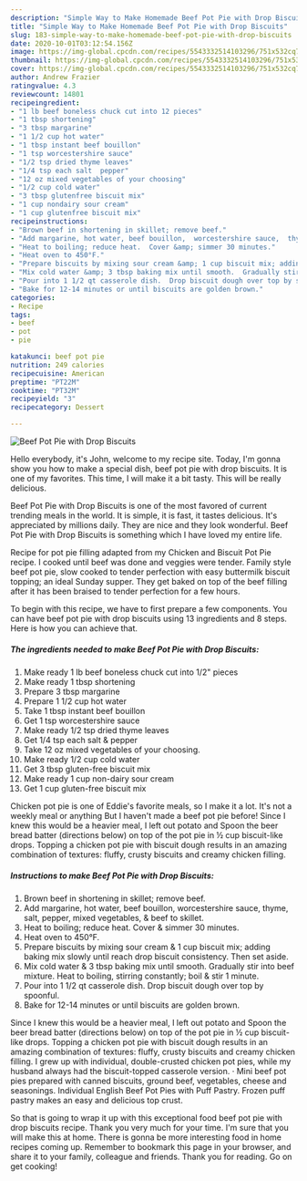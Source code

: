 ```yaml
---
description: "Simple Way to Make Homemade Beef Pot Pie with Drop Biscuits"
title: "Simple Way to Make Homemade Beef Pot Pie with Drop Biscuits"
slug: 183-simple-way-to-make-homemade-beef-pot-pie-with-drop-biscuits
date: 2020-10-01T03:12:54.156Z
image: https://img-global.cpcdn.com/recipes/5543332514103296/751x532cq70/beef-pot-pie-with-drop-biscuits-recipe-main-photo.jpg
thumbnail: https://img-global.cpcdn.com/recipes/5543332514103296/751x532cq70/beef-pot-pie-with-drop-biscuits-recipe-main-photo.jpg
cover: https://img-global.cpcdn.com/recipes/5543332514103296/751x532cq70/beef-pot-pie-with-drop-biscuits-recipe-main-photo.jpg
author: Andrew Frazier
ratingvalue: 4.3
reviewcount: 14801
recipeingredient:
- "1 lb beef boneless chuck cut into 12 pieces"
- "1 tbsp shortening"
- "3 tbsp margarine"
- "1 1/2 cup hot water"
- "1 tbsp instant beef bouillon"
- "1 tsp worcestershire sauce"
- "1/2 tsp dried thyme leaves"
- "1/4 tsp each salt  pepper"
- "12 oz mixed vegetables of your choosing"
- "1/2 cup cold water"
- "3 tbsp glutenfree biscuit mix"
- "1 cup nondairy sour cream"
- "1 cup glutenfree biscuit mix"
recipeinstructions:
- "Brown beef in shortening in skillet; remove beef."
- "Add margarine, hot water, beef bouillon,  worcestershire sauce,  thyme,  salt, pepper, mixed vegetables, &amp; beef to skillet."
- "Heat to boiling; reduce heat.  Cover &amp; simmer 30 minutes."
- "Heat oven to 450°F."
- "Prepare biscuits by mixing sour cream &amp; 1 cup biscuit mix; adding baking mix slowly until reach drop biscuit consistency. Then set aside."
- "Mix cold water &amp; 3 tbsp baking mix until smooth.  Gradually stir into beef mixture. Heat to boiling,  stirring constantly; boil &amp; stir 1 minute."
- "Pour into 1 1/2 qt casserole dish.  Drop biscuit dough over top by spoonful."
- "Bake for 12-14 minutes or until biscuits are golden brown."
categories:
- Recipe
tags:
- beef
- pot
- pie

katakunci: beef pot pie 
nutrition: 249 calories
recipecuisine: American
preptime: "PT22M"
cooktime: "PT32M"
recipeyield: "3"
recipecategory: Dessert

---
```



![Beef Pot Pie with Drop Biscuits](https://img-global.cpcdn.com/recipes/5543332514103296/751x532cq70/beef-pot-pie-with-drop-biscuits-recipe-main-photo.jpg)

Hello everybody, it's John, welcome to my recipe site. Today, I'm gonna show you how to make a special dish, beef pot pie with drop biscuits. It is one of my favorites. This time, I will make it a bit tasty. This will be really delicious.

Beef Pot Pie with Drop Biscuits is one of the most favored of current trending meals in the world. It is simple, it is fast, it tastes delicious. It's appreciated by millions daily. They are nice and they look wonderful. Beef Pot Pie with Drop Biscuits is something which I have loved my entire life.

Recipe for pot pie filling adapted from my Chicken and Biscuit Pot Pie recipe. I cooked until beef was done and veggies were tender. Family style beef pot pie, slow cooked to tender perfection with easy buttermilk biscuit topping; an ideal Sunday supper. They get baked on top of the beef filling after it has been braised to tender perfection for a few hours.


To begin with this recipe, we have to first prepare a few components. You can have beef pot pie with drop biscuits using 13 ingredients and 8 steps. Here is how you can achieve that.

<!--inarticleads1-->

##### The ingredients needed to make Beef Pot Pie with Drop Biscuits:

1. Make ready 1 lb beef boneless chuck cut into 1/2&#34; pieces
1. Make ready 1 tbsp shortening
1. Prepare 3 tbsp margarine
1. Prepare 1 1/2 cup hot water
1. Take 1 tbsp instant beef bouillon
1. Get 1 tsp worcestershire sauce
1. Make ready 1/2 tsp dried thyme leaves
1. Get 1/4 tsp each salt &amp; pepper
1. Take 12 oz mixed vegetables of your choosing.
1. Make ready 1/2 cup cold water
1. Get 3 tbsp gluten-free biscuit mix
1. Make ready 1 cup non-dairy sour cream
1. Get 1 cup gluten-free biscuit mix


Chicken pot pie is one of Eddie&#39;s favorite meals, so I make it a lot. It&#39;s not a weekly meal or anything But I haven&#39;t made a beef pot pie before! Since I knew this would be a heavier meal, I left out potato and Spoon the beer bread batter (directions below) on top of the pot pie in ½ cup biscuit-like drops. Topping a chicken pot pie with biscuit dough results in an amazing combination of textures: fluffy, crusty biscuits and creamy chicken filling. 

<!--inarticleads2-->

##### Instructions to make Beef Pot Pie with Drop Biscuits:

1. Brown beef in shortening in skillet; remove beef.
1. Add margarine, hot water, beef bouillon,  worcestershire sauce,  thyme,  salt, pepper, mixed vegetables, &amp; beef to skillet.
1. Heat to boiling; reduce heat.  Cover &amp; simmer 30 minutes.
1. Heat oven to 450°F.
1. Prepare biscuits by mixing sour cream &amp; 1 cup biscuit mix; adding baking mix slowly until reach drop biscuit consistency. Then set aside.
1. Mix cold water &amp; 3 tbsp baking mix until smooth.  Gradually stir into beef mixture. Heat to boiling,  stirring constantly; boil &amp; stir 1 minute.
1. Pour into 1 1/2 qt casserole dish.  Drop biscuit dough over top by spoonful.
1. Bake for 12-14 minutes or until biscuits are golden brown.


Since I knew this would be a heavier meal, I left out potato and Spoon the beer bread batter (directions below) on top of the pot pie in ½ cup biscuit-like drops. Topping a chicken pot pie with biscuit dough results in an amazing combination of textures: fluffy, crusty biscuits and creamy chicken filling. I grew up with individual, double-crusted chicken pot pies, while my husband always had the biscuit-topped casserole version. · Mini beef pot pies prepared with canned biscuits, ground beef, vegetables, cheese and seasonings. Individual English Beef Pot Pies with Puff Pastry. Frozen puff pastry makes an easy and delicious top crust. 

So that is going to wrap it up with this exceptional food beef pot pie with drop biscuits recipe. Thank you very much for your time. I'm sure that you will make this at home. There is gonna be more interesting food in home recipes coming up. Remember to bookmark this page in your browser, and share it to your family, colleague and friends. Thank you for reading. Go on get cooking!
